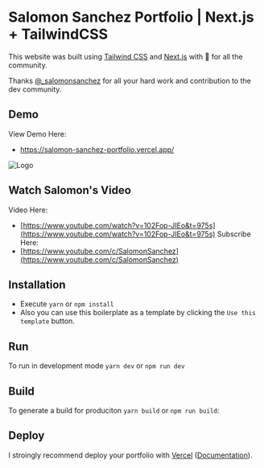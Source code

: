# Salomon Sanchez Portfolio | Next.js + TailwindCSS

This website was built using [Tailwind CSS](https://tailwindcss.com/) and [Next.js](https://nextjs.org/) with 💙 for all the community.

Thanks [@\_salomonsanchez](https://github.com/SalomonDev) for all your hard work and contribution to the dev community.

## Demo

View Demo Here:

- https://salomon-sanchez-portfolio.vercel.app/

![Logo](https://salomon-sanchez-portfolio.vercel.app/card.jpg)

## Watch Salomon's Video

Video Here:

- [https://www.youtube.com/watch?v=102Fop-JIEo&t=975s](https://www.youtube.com/watch?v=102Fop-JIEo&t=975s)
  Subscribe Here:
- [https://www.youtube.com/c/SalomonSanchez](https://www.youtube.com/c/SalomonSanchez)

## Installation

- Execute `yarn` or `npm install`
- Also you can use this boilerplate as a template by clicking the `Use this template` button.

## Run

To run in development mode `yarn dev` or `npm run dev`

## Build

To generate a build for produciton `yarn build` or `npm run build`:

## Deploy

I stroingly recommend deploy your portfolio with [Vercel](https://vercel.com/new?utm_source=github&utm_medium=readme&utm_campaign=next-example) ([Documentation](https://nextjs.org/docs/deployment)).
